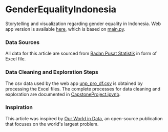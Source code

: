 # GenderEqualityIndonesia
Storytelling and visualization regarding gender equality in Indonesia. Web app version is available [here](https://tmtsmrsl-genderequalityindonesia-main-jbyfzo.streamlitapp.com/), which is based on [main.py](main.py).
### Data Sources
All data for this article are sourced from [Badan Pusat Statistik](https://www.bps.go.id/) in form of Excel file. 

### Data Cleaning and Exploration Steps
The csv data used by the web app [unp_pro_df.csv](unp_pro_df.csv) is obtained by processing the Excel files. The complete processes for data cleaning and exploration are documented in [CapstoneProject.ipynb](CapstoneProject.ipynb).

### Inspiration
This article was inspired by [Our World in Data](https://ourworldindata.org/), an open-source publication that focuses on the world's largest problem.